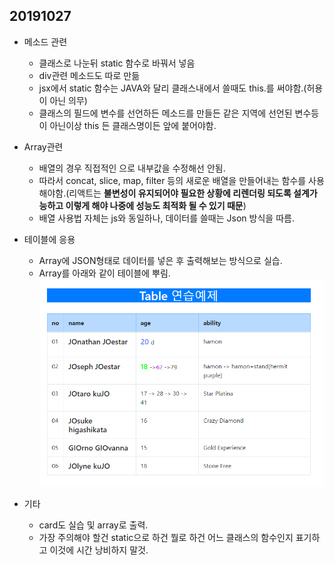 ## 20191027



- 메소드 관련
  - 클래스로 나눈뒤 static 함수로 바꿔서 넣음
  - div관련 메소드도 따로 만듦
  - jsx에서 static 함수는 JAVA와 달리 클래스내에서 쓸때도 this.를 써야함.(허용이 아닌 의무)
  - 클래스의 필드에 변수를 선언하든 메소드를 만들든 같은 지역에 선언된 변수등이 아닌이상 this 든 클래스명이든 앞에 붙어야함.
- Array관련
  - 배열의 경우 직접적인 으로 내부값을 수정해선 안됨.
  - 따라서 concat, slice, map, filter 등의 새로운 배열을 만들어내는 함수를 사용해야함.(리액트는 **불변성이 유지되어야 필요한 상황에 리렌더링 되도록 설계가능하고 이렇게 해야 나중에 성능도 최적화 될 수 있기 때문**)
  - 배열 사용법 자체는 js와 동일하나, 데이터를 쓸때는 Json 방식을 따름. 

- 테이블에 응용
  - Array에 JSON형태로 데이터를 넣은 후 출력해보는 방식으로 실습.
  - Array를 아래와 같이 테이블에 뿌림.
  ![버튼들](img/20191027_array.png)
- 기타
  - card도 실습 및 array로 출력.
  - 가장 주의해야 할건 static으로 하건 뭘로 하건 어느 클래스의 함수인지 표기하고 이것에 시간 낭비하지 말것.
